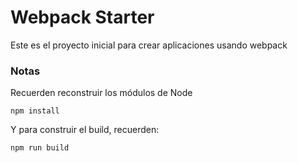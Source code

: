 # Webpack Starter

Este es el proyecto inicial para crear aplicaciones usando webpack

### Notas
Recuerden reconstruir los módulos de Node

```
npm install
```

Y para construir el build, recuerden:
```
npm run build
```